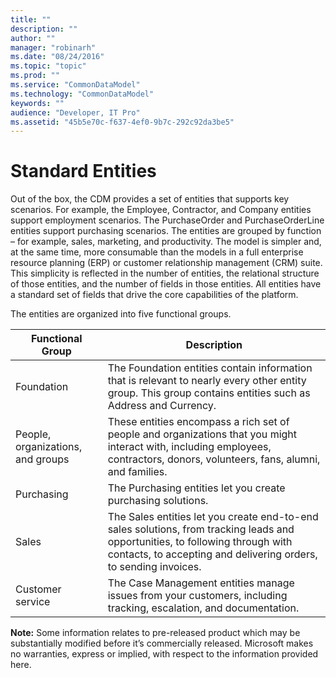 ```yaml
---
title: ""
description: ""
author: ""
manager: "robinarh"
ms.date: "08/24/2016"
ms.topic: "topic"
ms.prod: ""
ms.service: "CommonDataModel"
ms.technology: "CommonDataModel"
keywords: ""
audience: "Developer, IT Pro"
ms.assetid: "45b5e70c-f637-4ef0-9b7c-292c92da3be5"
---
```


# Standard Entities

Out of the box, the CDM provides a set of entities that supports key scenarios. For example, the Employee, Contractor, and Company entities support employment scenarios. The PurchaseOrder and PurchaseOrderLine entities support purchasing scenarios. The entities are grouped by function – for example, sales, marketing, and productivity. The model is simpler and, at the same time, more consumable than the models in a full enterprise resource planning (ERP) or customer relationship management (CRM) suite. This simplicity is reflected in the number of entities, the relational structure of those entities, and the number of fields in those entities. All entities have a standard set of fields that drive the core capabilities of the platform.

The entities are organized into five functional groups.

Functional Group	| Description
--- | ---
Foundation | The Foundation entities contain information that is relevant to nearly every other entity group. This group contains entities such as Address and Currency.
People, organizations, and groups |	These entities encompass a rich set of people and organizations that you might interact with, including employees, contractors, donors, volunteers, fans, alumni, and families.
Purchasing |The Purchasing entities let you create purchasing solutions.
Sales |The Sales entities let you create end-to-end sales solutions, from tracking leads and opportunities, to following through with contacts, to accepting and delivering orders, to sending invoices.
Customer service | The Case Management entities manage issues from your customers, including tracking, escalation, and documentation.

__Note:__ Some information relates to pre-released product which may be substantially modified before it’s commercially released. Microsoft makes no warranties, express or implied, with respect to the information provided here.
